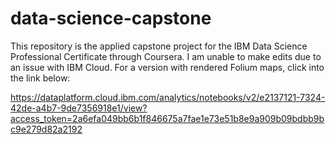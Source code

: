 # data-science-capstone
This repository is the applied capstone project for the IBM Data Science Professional Certificate through Coursera.
I am unable to make edits due to an issue with IBM Cloud. For a version with rendered Folium maps, click into the link below:

https://dataplatform.cloud.ibm.com/analytics/notebooks/v2/e2137121-7324-42de-a4b7-9de7356918e1/view?access_token=2a6efa049bb6b1f846675a7fae1e73e51b8e9a909b09bdbb9bc9e279d82a2192
